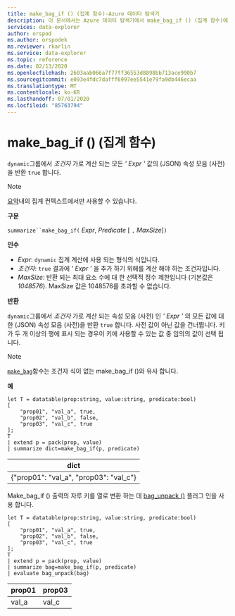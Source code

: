 ```yaml
---
title: make_bag_if () (집계 함수)-Azure 데이터 탐색기
description: 이 문서에서는 Azure 데이터 탐색기에서 make_bag_if () (집계 함수)에 대해 설명 합니다.
services: data-explorer
author: orspod
ms.author: orspodek
ms.reviewer: rkarlin
ms.service: data-explorer
ms.topic: reference
ms.date: 02/13/2020
ms.openlocfilehash: 2603aab066a7f77ff36553d8898bb713ace990b7
ms.sourcegitcommit: e093e4fdc7dafff6997ee5541e79fa9db446ecaa
ms.translationtype: MT
ms.contentlocale: ko-KR
ms.lasthandoff: 07/01/2020
ms.locfileid: "85763794"
---
```

# <a name="make_bag_if-aggregation-function"></a>make_bag_if () (집계 함수)

`dynamic`그룹에서 *조건자* 가로 계산 되는 모든 *' Expr '* 값의 (JSON) 속성 모음 (사전)을 반환 `true` 합니다.

> [!NOTE]
> [요약](summarizeoperator.md)내의 집계 컨텍스트에서만 사용할 수 있습니다.

**구문**

`summarize``make_bag_if(` *Expr*, *Predicate* [ `,` *MaxSize*]`)`

**인수**

* *Expr*: `dynamic` 집계 계산에 사용 되는 형식의 식입니다.
* *조건자*: `true` 결과에 *' Expr '* 을 추가 하기 위해를 계산 해야 하는 조건자입니다.
* *MaxSize*: 반환 되는 최대 요소 수에 대 한 선택적 정수 제한입니다 (기본값은 *1048576*). MaxSize 값은 1048576를 초과할 수 없습니다.

**반환**

`dynamic`그룹에서 *조건자* 가로 계산 되는 속성 모음 (사전) 인 *' Expr '* 의 모든 값에 대 한 (JSON) 속성 모음 (사전)을 반환 `true` 합니다.
사전 값이 아닌 값을 건너뜁니다.
키가 두 개 이상의 행에 표시 되는 경우이 키에 사용할 수 있는 값 중 임의의 값이 선택 됩니다.

> [!NOTE]
> [`make_bag`](./make-bag-aggfunction.md)함수는 조건자 식이 없는 make_bag_if ()와 유사 합니다.

**예**

```kusto
let T = datatable(prop:string, value:string, predicate:bool)
[
    "prop01", "val_a", true,
    "prop02", "val_b", false,
    "prop03", "val_c", true
];
T
| extend p = pack(prop, value)
| summarize dict=make_bag_if(p, predicate)

```

|dict|
|----|
|{"prop01": "val_a", "prop03": "val_c"} |

Make_bag_if () 출력의 자루 키를 열로 변환 하는 데 [bag_unpack ()](bag-unpackplugin.md) 플러그 인을 사용 합니다. 

```kusto
let T = datatable(prop:string, value:string, predicate:bool)
[
    "prop01", "val_a", true,
    "prop02", "val_b", false,
    "prop03", "val_c", true
];
T
| extend p = pack(prop, value)
| summarize bag=make_bag_if(p, predicate)
| evaluate bag_unpack(bag)

```

|prop01|prop03|
|---|---|
|val_a|val_c|
